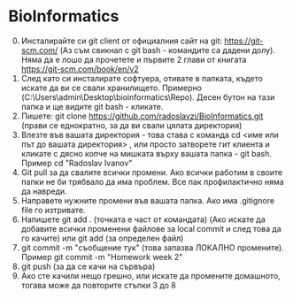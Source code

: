 # BioInformatics
0. Инсталирайте си git client от официалния сайт на git: https://git-scm.com/ (Аз съм свикнал с git bash - командите са дадени долу). Няма да е лошо да прочетете и първите 2 глави от книгата https://git-scm.com/book/en/v2
1. След като си инсталирате софтуера, отивате в папката, където искате да ви се свали хранилището. Примерно (C:\Users\admin\Desktop\bioinformatics\Repo\). Десен бутон на тази папка и ще видите git bash - кликате. 
2. Пишете: git clone https://github.com/radoslavzi/BioInformatics.git (прави се еднократно, за да ви свали цялата директория)
3. Влезте във вашата директория - това става с команда cd <име или път до вашата директория> , или просто затворете гит клиента и кликате с дясно копче на мишката върху вашата папка - git bash. Пример cd "Radoslav Ivanov"
4. Git pull за да свалите всички промени. Ако всички работим в своите папки не би трябвало да има проблем. Все пак профилактично няма да навреди.
5. Направете нужните промени във вашата папка. Ако има .gitignore file го изтривате. 
6. Напишете git add . (точката е част от командата) (Ако искате да добавите всички променени файлове за local commit и след това да го качите) или  git add <file path>(за определен файл)
7. git commit -m "съобщение тук" (това запазва ЛОКАЛНО промените). Пример git commit -m "Homework week 2"
8. git push (за да се качи на сървъра)
9. Ако сте качили нещо грешно, или искате да промените домашното, тогава може да повторите стъпки 3 до 8
